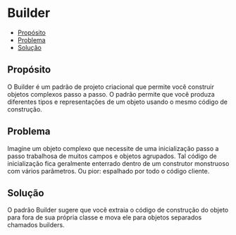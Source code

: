 # Builder

- [Propósito](#proposal)
- [Problema](#problem)
- [Solução](#solution)

## Propósito <a name = "proposal"></a>

O Builder é um padrão de projeto criacional que permite você construir objetos complexos passo a passo. O padrão permite que você produza diferentes tipos e representações de um objeto usando o mesmo código de construção.

## Problema <a name = "problem"></a>

Imagine um objeto complexo que necessite de uma inicialização passo a passo trabalhosa de muitos campos e objetos agrupados. Tal código de inicialização fica geralmente enterrado dentro de um construtor monstruoso com vários parâmetros. Ou pior: espalhado por todo o código cliente.

## Solução <a name = "solution"></a>

O padrão Builder sugere que você extraia o código de construção do objeto para fora de sua própria classe e mova ele para objetos separados chamados builders.

<!-- ## Tipos


## Genérico <a name = "generic"></a>

O singleton genérico se trata de uma mesma implementação que aconteceria em todas as linguagens, em forma de classe com um getter verificando se o atributo da classe está nulo, se sim instancia um novo, caso não, devolve o existente.

## Módulo <a name = "module"></a>

O Singleton por módulo é algo específico do Javascript/Typescript, por padrão módulos já são Singletons.

### Função

O Singleton por função também é algo específico do Javascript/Typescript, tendo a forma de funções IIFE (Immediately Invoked Function Expression) -->
